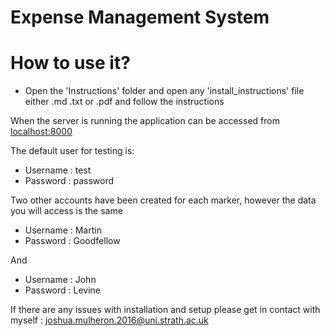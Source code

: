# Expense Management System

# How to use it?

* Open the 'Instructions' folder and open any 'install_instructions' file       either .md .txt or .pdf and follow the instructions

When the server is running the application can be accessed from
[localhost:8000](localhost:8000)

The default user for testing is:

-  Username : test
-  Password : password

Two other accounts have been created for each marker, however the data you will access is the same

- Username : Martin
- Password : Goodfellow

And

- Username : John
- Password : Levine

If there are any issues with installation and setup please get in contact with myself : joshua.mulheron.2016@uni.strath.ac.uk





